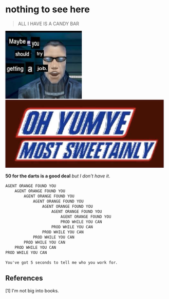 # nothing to see here

> ALL I HAVE IS A CANDY BAR

![maybe.jpeg](maybe.jpeg) ![OH-YUMYE.jpeg](OH-YUMYE.jpeg)

**50 for the darts is a good deal** *but I don't have it*.


```
AGENT ORANGE FOUND YOU
	AGENT ORANGE FOUND YOU
		AGENT ORANGE FOUND YOU
			AGENT ORANGE FOUND YOU
				AGENT ORANGE FOUND YOU
					AGENT ORANGE FOUND YOU
						AGENT ORANGE FOUND YOU
						PROD WHILE YOU CAN
					PROD WHILE YOU CAN
				PROD WHILE YOU CAN
			PROD WHILE YOU CAN
		PROD WHILE YOU CAN
	PROD WHILE YOU CAN
PROD WHILE YOU CAN
```

`You've got 5 seconds to tell me who you work for`.

## References

[<a name="unatco">1</a>] I'm not big into books.
